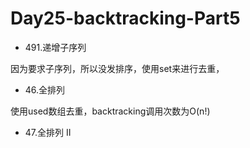 # Day25-backtracking-Part5

* 491.递增子序列

因为要求子序列，所以没发排序，使用set来进行去重，

  
* 46.全排列

使用used数组去重，backtracking调用次数为O(n!)
  
* 47.全排列 II
